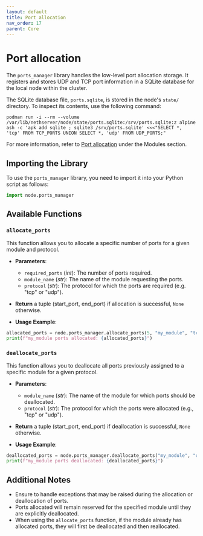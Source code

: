 ```yaml
---
layout: default
title: Port allocation
nav_order: 17
parent: Core
---
```


# Port allocation

The `ports_manager` library handles the low-level port allocation storage.
It registers and stores UDP and TCP port information in a SQLite database
for the local node within the cluster.

The SQLite database file, `ports.sqlite`, is stored in the node's `state/`
directory. To inspect its contents, use the following command:

    podman run -i --rm --volume /var/lib/nethserver/node/state/ports.sqlite:/srv/ports.sqlite:z alpine ash -c 'apk add sqlite ; sqlite3 /srv/ports.sqlite' <<<"SELECT *, 'tcp' FROM TCP_PORTS UNION SELECT *, 'udp' FROM UDP_PORTS;"

For more information, refer to [Port
allocation](../../modules/port_allocation) under the Modules section.


## Importing the Library

To use the `ports_manager` library, you need to import it into your Python script as follows:

```python
import node.ports_manager
```

## Available Functions

### `allocate_ports`

This function allows you to allocate a specific number of ports for a given module and protocol.

- **Parameters**:
  - `required_ports` (*int*): The number of ports required.
  - `module_name` (*str*): The name of the module requesting the ports.
  - `protocol` (*str*): The protocol for which the ports are required (e.g. "tcp" or "udp").

- **Return** a tuple (start_port, end_port) if allocation is successful, `None` otherwise.

- **Usage Example**:

```python
allocated_ports = node.ports_manager.allocate_ports(5, "my_module", "tcp")
print(f"my_module ports allocated: {allocated_ports}")
```

### `deallocate_ports`

This function allows you to deallocate all ports previously assigned to a specific module for a given protocol.

- **Parameters**:
  - `module_name` (*str*): The name of the module for which ports should be deallocated.
  - `protocol` (*str*): The protocol for which the ports were allocated (e.g., "tcp" or "udp").

- **Return** a tuple (start_port, end_port) if deallocation is successful, `None` otherwise.

- **Usage Example**:

```python
deallocated_ports = node.ports_manager.deallocate_ports("my_module", "udp")
print(f"my_module ports deallocated: {deallocated_ports}")
```

## Additional Notes

- Ensure to handle exceptions that may be raised during the allocation or deallocation of ports.
- Ports allocated will remain reserved for the specified module until they are explicitly deallocated.
- When using the `allocate_ports` function, if the module already has allocated ports, they will first be deallocated and then reallocated.